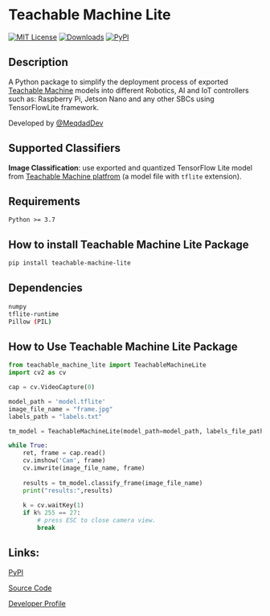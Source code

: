# Teachable Machine Lite

[![MIT License](https://img.shields.io/badge/License-MIT-green.svg)](https://choosealicense.com/licenses/mit/)
[![Downloads](https://static.pepy.tech/badge/teachable-machine-lite)](https://pepy.tech/project/teachable-machine-lite)
[![PyPI](https://img.shields.io/pypi/v/teachable-machine-lite)](https://pypi.org/project/teachable-machine-lite/)

## Description

A Python package to simplify the deployment process of exported [Teachable Machine](https://teachablemachine.withgoogle.com/) models into different Robotics, AI and IoT controllers such as: Raspberry Pi, Jetson Nano and any other SBCs using TensorFlowLite framework.

Developed by [@MeqdadDev](https://www.github.com/MeqdadDev)

## Supported Classifiers

**Image Classification**: use exported and quantized TensorFlow Lite model from [Teachable Machine platfrom](https://teachablemachine.withgoogle.com/) (a model file with `tflite` extension).


## Requirements

```
Python >= 3.7
```

## How to install Teachable Machine Lite Package

```bash
pip install teachable-machine-lite
```

## Dependencies

```bash
numpy
tflite-runtime
Pillow (PIL)
```

## How to Use Teachable Machine Lite Package

```python
from teachable_machine_lite import TeachableMachineLite
import cv2 as cv

cap = cv.VideoCapture(0)

model_path = 'model.tflite'
image_file_name = "frame.jpg"
labels_path = "labels.txt"

tm_model = TeachableMachineLite(model_path=model_path, labels_file_path=labels_path)

while True:
    ret, frame = cap.read()
    cv.imshow('Cam', frame)
    cv.imwrite(image_file_name, frame)
    
    results = tm_model.classify_frame(image_file_name)
    print("results:",results)
    
    k = cv.waitKey(1)
    if k% 255 == 27:
        # press ESC to close camera view.
        break
```

## Links:

[PyPI](https://pypi.org/project/teachable-machine-lite/)

[Source Code](https://github.com/MeqdadDev/teachable-machine-lite)

[Developer Profile](https://github.com/MeqdadDev)
